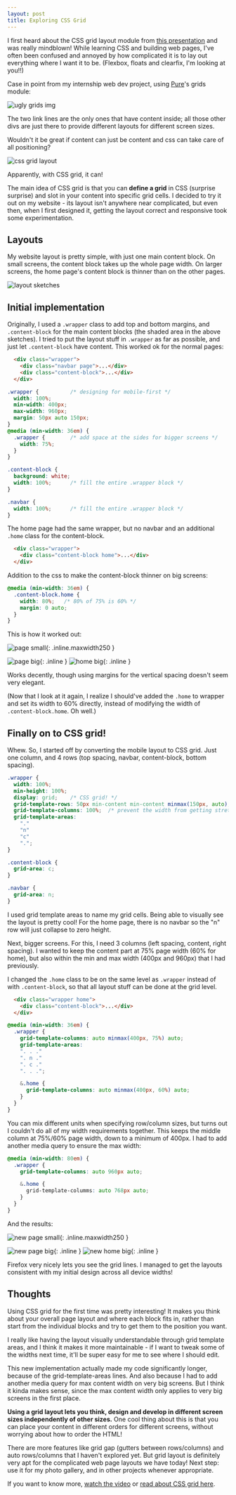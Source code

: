 ```yaml
---
layout: post
title: Exploring CSS Grid
---
```


I first heard about the CSS grid layout module from [this presentation][css grid video] and was really mindblown! While learning CSS and building web pages, I've often been confused and annoyed by how complicated it is to lay out everything where I want it to be. (Flexbox, floats and clearfix, I'm looking at you!!)

Case in point from my internship web dev project, using [Pure][purecss]'s grids module:

![ugly grids img]

The two link lines are the only ones that have content inside; all those other divs are just there to provide different layouts for different screen sizes.

Wouldn't it be great if content can just be content and css can take care of all positioning?

![css grid layout]

Apparently, with CSS grid, it can!

The main idea of CSS grid is that you can **define a grid** in CSS (surprise surprise) and slot in your content into specific grid cells. I decided to try it out on my website - its layout isn't anywhere near complicated, but even then, when I first designed it, getting the layout correct and responsive took some experimentation.

## Layouts

My website layout is pretty simple, with just one main content block. On small screens, the content block takes up the whole page width. On larger screens, the home page's content block is thinner than on the other pages.

![layout sketches]

## Initial implementation

Originally, I used a `.wrapper` class to add top and bottom margins, and `.content-block` for the main content blocks (the shaded area in the above sketches). I tried to put the layout stuff in `.wrapper` as far as possible, and just let `.content-block` have content. This worked ok for the normal pages:

```html
  <div class="wrapper">
    <div class="navbar page">...</div>
    <div class="content-block">...</div>
  </div>
```
```css
.wrapper {          /* designing for mobile-first */
  width: 100%;
  min-width: 400px;
  max-width: 960px;
  margin: 50px auto 150px;
}
@media (min-width: 36em) {
  .wrapper {        /* add space at the sides for bigger screens */
    width: 75%;
  }
}

.content-block {
  background: white;
  width: 100%;      /* fill the entire .wrapper block */
}

.navbar {
  width: 100%;      /* fill the entire .wrapper block */
}
```

The home page had the same wrapper, but no navbar and an additional `.home` class for the content-block.

```html
  <div class="wrapper">
    <div class="content-block home">...</div>
  </div>
```

Addition to the css to make the content-block thinner on big screens:
```css
@media (min-width: 36em) {
  .content-block.home { 
    width: 80%;   /* 80% of 75% is 60% */
    margin: 0 auto;
  }
}
```

This is how it worked out:

![page small]{: .inline.maxwidth250 }

![page big]{: .inline }
![home big]{: .inline }

Works decently, though using margins for the vertical spacing doesn't seem very elegant.

(Now that I look at it again, I realize I should've added the `.home` to wrapper and set its width to 60% directly, instead of modifying the width of `.content-block.home`. Oh well.)


## Finally on to CSS grid!

Whew. So, I started off by converting the mobile layout to CSS grid. Just one column, and 4 rows (top spacing, navbar, content-block, bottom spacing).

```css
.wrapper {
  width: 100%;
  min-height: 100%;
  display: grid;    /* CSS grid! */
  grid-template-rows: 50px min-content min-content minmax(150px, auto);
  grid-template-columns: 100%;  /* prevent the width from getting stretched by these code blocks */
  grid-template-areas:
    "."
    "n"
    "c"
    ".";
}

.content-block {
  grid-area: c;
}

.navbar {
  grid-area: n;
}
```

I used grid template areas to name my grid cells. Being able to visually see the layout is pretty cool! For the home page, there is no navbar so the "n" row will just collapse to zero height.

Next, bigger screens. For this, I need 3 columns (left spacing, content, right spacing). I wanted to keep the content part at 75% page width (60% for home), but also within the min and max width (400px and 960px) that I had previously.

I changed the `.home` class to be on the same level as `.wrapper` instead of with `.content-block`, so that all layout stuff can be done at the grid level.

```html
  <div class="wrapper home">
    <div class="content-block">...</div>
  </div>
```

```css
@media (min-width: 36em) {
  .wrapper {
    grid-template-columns: auto minmax(400px, 75%) auto;
    grid-template-areas:
    ". . ."
    ". n ."
    ". c ."
    ". . .";

    &.home {
      grid-template-columns: auto minmax(400px, 60%) auto;
    }
  }
}

```

You can mix different units when specifying row/column sizes, but turns out I couldn't do all of my width requirements together. This keeps the middle column at 75%/60% page width, down to a minimum of 400px. I had to add another media query to ensure the max width:

```css
@media (min-width: 80em) {
  .wrapper {
    grid-template-columns: auto 960px auto;

    &.home {
      grid-template-columms: auto 768px auto;
    }
  }
}
```

And the results:

![new page small]{: .inline.maxwidth250 }

![new page big]{: .inline }
![new home big]{: .inline }

Firefox very nicely lets you see the grid lines. I managed to get the layouts consistent with my initial design across all device widths!

## Thoughts

Using CSS grid for the first time was pretty interesting! It makes you think about your overall page layout and where each block fits in, rather than start from the individual blocks and try to get them to the position you want.

I really like having the layout visually understandable through grid template areas, and I think it makes it more maintainable - if I want to tweak some of the widths next time, it'll be super easy for me to see where I should edit.

This new implementation actually made my code significantly longer, because of the grid-template-areas lines. And also because I had to add another media query for max content width on very big screens. But I think it kinda makes sense, since the max content width only applies to very big screens in the first place. 

**Using a grid layout lets you think, design and develop in different screen sizes independently of other sizes.** One cool thing about this is that you can place your content in different orders for different screens, without worrying about how to order the HTML!

There are more features like grid gap (gutters between rows/columns) and auto rows/columns that I haven't explored yet. But grid layout is definitely very apt for the complicated web page layouts we have today! Next step: use it for my photo gallery, and in other projects whenever appropriate.

If you want to know more, [watch the video][css grid video] or [read about CSS grid here][css grid article].


[css grid video]: https://www.youtube.com/watch?v=7kVeCqQCxlk
[css grid article]: https://www.smashingmagazine.com/2017/06/building-production-ready-css-grid-layout
[purecss]: http://purecss.io/
[ugly grids img]: /assets/img/2017-12-21-css-grid/ugly-grids.png
[css grid layout]: /assets/img/2017-12-21-css-grid/css-grid-layout.png
[layout sketches]: /assets/img/2017-12-21-css-grid/layout-sketches.jpg
[page small]: /assets/img/2017-12-21-css-grid/orig-page-small.jpg
[page big]: /assets/img/2017-12-21-css-grid/orig-page-big.jpg
[home big]: /assets/img/2017-12-21-css-grid/orig-home-big.jpg
[new page small]: /assets/img/2017-12-21-css-grid/new-page-small.jpg
[new page big]: /assets/img/2017-12-21-css-grid/new-page-big.jpg
[new home big]: /assets/img/2017-12-21-css-grid/new-home-big.jpg
